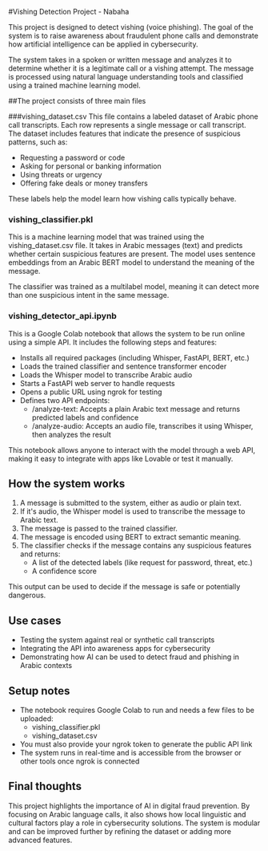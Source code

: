 #Vishing Detection Project - Nabaha

This project is designed to detect vishing (voice phishing). The goal of the system is to raise awareness about fraudulent phone calls and demonstrate how artificial intelligence can be applied in cybersecurity.

The system takes in a spoken or written message and analyzes it to determine whether it is a legitimate call or a vishing attempt. The message is processed using natural language understanding tools and classified using a trained machine learning model.

##The project consists of three main files

###vishing_dataset.csv
This file contains a labeled dataset of Arabic phone call transcripts. Each row represents a single message or call transcript. The dataset includes features that indicate the presence of suspicious patterns, such as:
- Requesting a password or code
- Asking for personal or banking information
- Using threats or urgency
- Offering fake deals or money transfers

These labels help the model learn how vishing calls typically behave.

### vishing_classifier.pkl
This is a machine learning model that was trained using the vishing_dataset.csv file. It takes in Arabic messages (text) and predicts whether certain suspicious features are present. The model uses sentence embeddings from an Arabic BERT model to understand the meaning of the message.

The classifier was trained as a multilabel model, meaning it can detect more than one suspicious intent in the same message.

### vishing_detector_api.ipynb
This is a Google Colab notebook that allows the system to be run online using a simple API. It includes the following steps and features:

- Installs all required packages (including Whisper, FastAPI, BERT, etc.)
- Loads the trained classifier and sentence transformer encoder
- Loads the Whisper model to transcribe Arabic audio
- Starts a FastAPI web server to handle requests
- Opens a public URL using ngrok for testing
- Defines two API endpoints:
  - /analyze-text: Accepts a plain Arabic text message and returns predicted labels and confidence
  - /analyze-audio: Accepts an audio file, transcribes it using Whisper, then analyzes the result

This notebook allows anyone to interact with the model through a web API, making it easy to integrate with apps like Lovable or test it manually.

## How the system works

1. A message is submitted to the system, either as audio or plain text.
2. If it's audio, the Whisper model is used to transcribe the message to Arabic text.
3. The message is passed to the trained classifier.
4. The message is encoded using BERT to extract semantic meaning.
5. The classifier checks if the message contains any suspicious features and returns:
   - A list of the detected labels (like request for password, threat, etc.)
   - A confidence score

This output can be used to decide if the message is safe or potentially dangerous.

## Use cases

- Testing the system against real or synthetic call transcripts
- Integrating the API into awareness apps for cybersecurity
- Demonstrating how AI can be used to detect fraud and phishing in Arabic contexts

## Setup notes

- The notebook requires Google Colab to run and needs a few files to be uploaded:
  - vishing_classifier.pkl
  - vishing_dataset.csv
- You must also provide your ngrok token to generate the public API link
- The system runs in real-time and is accessible from the browser or other tools once ngrok is connected

## Final thoughts

This project highlights the importance of AI in digital fraud prevention. By focusing on Arabic language calls, it also shows how local linguistic and cultural factors play a role in cybersecurity solutions. The system is modular and can be improved further by refining the dataset or adding more advanced features.
